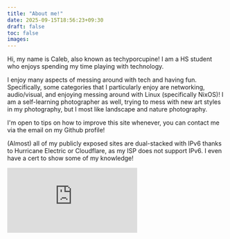 ```yaml
---
title: "About me!"
date: 2025-09-15T18:56:23+09:30
draft: false
toc: false
images:
---
```

Hi, my name is Caleb, also known as techyporcupine! I am a HS student who enjoys spending my time playing with technology. 

I enjoy many aspects of messing around with tech and having fun. Specifically, some categories that I particularly enjoy are networking, audio/visual, and enjoying messing around with Linux (specifically NixOS)! I am a self-learning photographer as well, trying to mess with new art styles in my photography, but I most like landscape and nature photography.

I'm open to tips on how to improve this site whenever, you can contact me via the email on my Github profile!

(Almost) all of my publicly exposed sites are dual-stacked with IPv6 thanks to Hurricane Electric or Cloudflare, as my ISP does not support IPv6. I even have a cert to show some of my knowledge!

![techyporcupine Sage HE badge](https://ipv6.he.net/certification/create_badge.php?pass_name=techyporcupine&badge=2)